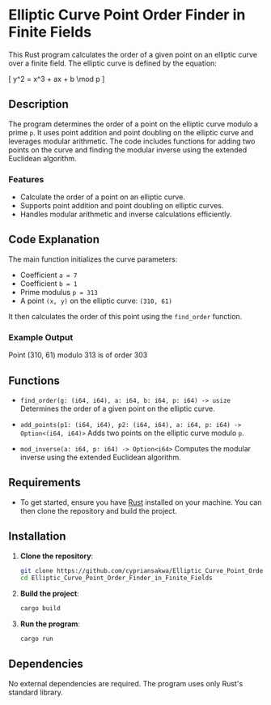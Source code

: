 # Elliptic Curve Point Order Finder in Finite Fields

This Rust program calculates the order of a given point on an elliptic curve over a finite field. The elliptic curve is defined by the equation:

\[ y^2 = x^3 + ax + b \mod p \]

## Description
The program determines the order of a point on the elliptic curve modulo a prime `p`. It uses point addition and point doubling on the elliptic curve and leverages modular arithmetic. The code includes functions for adding two points on the curve and finding the modular inverse using the extended Euclidean algorithm.

### Features
- Calculate the order of a point on an elliptic curve.
- Supports point addition and point doubling on elliptic curves.
- Handles modular arithmetic and inverse calculations efficiently.

## Code Explanation
The main function initializes the curve parameters:
- Coefficient `a = 7`
- Coefficient `b = 1`
- Prime modulus `p = 313`
- A point `(x, y)` on the elliptic curve: `(310, 61)`

It then calculates the order of this point using the `find_order` function.

### Example Output
Point (310, 61) modulo 313 is of order 303

## Functions

- `find_order(g: (i64, i64), a: i64, b: i64, p: i64) -> usize`
Determines the order of a given point on the elliptic curve.

- `add_points(p1: (i64, i64), p2: (i64, i64), a: i64, p: i64) -> Option<(i64, i64)>`
Adds two points on the elliptic curve modulo `p`.

- `mod_inverse(a: i64, p: i64) -> Option<i64>`
Computes the modular inverse using the extended Euclidean algorithm.

## Requirements
- To get started, ensure you have [Rust](https://www.rust-lang.org/tools/install) installed on your machine. You can then clone the repository and build the project.

## Installation

1. **Clone the repository**:
    ```bash
    git clone https://github.com/cypriansakwa/Elliptic_Curve_Point_Order_Finder_in_Finite_Fields.git
    cd Elliptic_Curve_Point_Order_Finder_in_Finite_Fields
    ```

2. **Build the project**:
    ```bash
    cargo build
    ```

3. **Run the program**:
    ```bash
    cargo run
    ```


## Dependencies
No external dependencies are required. The program uses only Rust's standard library.


